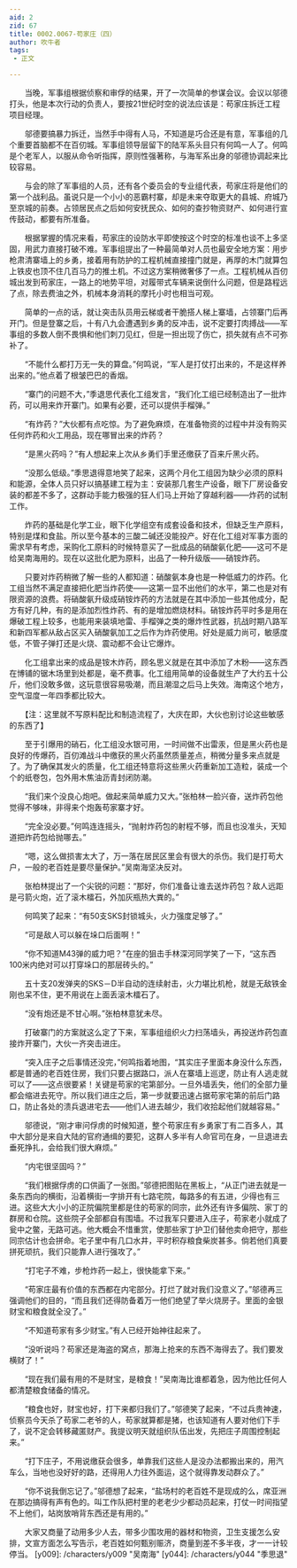 ```yaml
---
aid: 2
zid: 67
title: 0002.0067-苟家庄（四）
author: 吹牛者
tags: 
 - 正文

---
```




　　当晚，军事组根据侦察和审俘的结果，开了一次简单的参谋会议。会议以邬德打头，他是本次行动的负责人，要按21世纪时空的说法应该是：苟家庄拆迁工程项目经理。

　　邬德要搞暴力拆迁，当然手中得有人马，不知道是巧合还是有意，军事组的几个重要首脑都不在百仞城。军事组领导层留下的陆军系头目只有何鸣一人了。何鸣是个老军人，以服从命令听指挥，原则性强著称，与海军系出身的邬德协调起来比较容易。

　　与会的除了军事组的人员，还有各个委员会的专业组代表，苟家庄将是他们的第一个战利品。虽说只是一个小小的恶霸村寨，却是未来夺取更大的县城、府城乃至京城的前奏。占领居民点之后如何安抚民众、如何的查抄物资财产、如何进行宣传鼓动，都要有所准备。

　　根据掌握的情况来看，苟家庄的设防水平即使按这个时空的标准也谈不上多坚固，用武力直接打破不难。军事组提出了一种最简单对人员也最安全地方案：用步枪肃清寨墙上的乡勇，接着用有防护的工程机械直接撞门就是，再厚的木门就算包上铁皮也顶不住几百马力的推土机。不过这方案稍微奢侈了一点。工程机械从百仞城出发到苟家庄，一路上的地势平坦，对履带式车辆来说倒什么问题，但是路程远了点，除去费油之外，机械本身消耗的摩托小时也相当可观。

　　简单的一点的话，就让突击队员用云梯或者干脆搭人梯上寨墙，占领寨门后再开门。但是登寨之后，十有八九会遭遇到乡勇的反冲击，说不定要打肉搏战——军事组的多数人倒不畏惧和他们刺刀见红，但是一担出现了伤亡，损失就有点不可弥补了。

　　“不能什么都打万无一失的算盘。”何鸣说，“军人是打仗打出来的，不是这样养出来的。”他点着了根皱巴巴的香烟。

　　“寨门的问题不大，”季退思代表化工组发言，“我们化工组已经制造出了一批炸药，可以用来炸开寨门。如果有必要，还可以提供手榴弹。”

　　“有炸药？”大伙都有点吃惊。为了避免麻烦，在准备物资的过程中并没有购买任何炸药和火工用品，现在哪冒出来的炸药？

　　“是黑火药吗？”有人想起来上次从乡勇们手里还缴获了百来斤黑火药。

　　“没那么低级。”季思退得意地笑了起来，这两个月化工组因为缺少必须的原料和能源，全体人员只好以搞基建工程为主：安装那几套生产设备，眼下厂房设备安装的都差不多了，这群动手能力极强的狂人们马上开始了穿越利器——炸药的试制工作。

　　炸药的基础是化学工业，眼下化学组空有成套设备和技术，但缺乏生产原料，特别是煤和食盐。所以至今基本的三酸二碱还没能投产。好在化工组对军事方面的需求早有考虑，采购化工原料的时候特意买了一批成品的硝酸氨化肥——这可不是给吴南海用的。现在以这批化肥为原料，出品了一种升级版——硝铵炸药。

　　只要对炸药稍微了解一些的人都知道：硝酸氨本身也是一种低威力的炸药。化工组当然不满足直接把化肥当炸药使——这第一显不出他们的水平，第二也是对有限资源的浪费。将硝酸氨升级成硝铵炸药的方法就是在其中添加一些其他成分，配方有好几种，有的是添加烈性炸药、有的是增加燃烧材料。硝铵炸药平时多是用在爆破工程上较多，也能用来装填地雷、手榴弹之类的爆炸性武器，抗战时期八路军和新四军都从敌占区买入硝酸氨加工之后作为炸药使用。好处是威力尚可，敏感度低，不管子弹打还是火烧、震动都不会让它爆炸。

　　化工组拿出来的成品是铵木炸药，顾名思义就是在其中添加了木粉——这东西在博铺的锯木场里到处都是，毫不费事。化工组用简单的设备就生产了大约五十公斤，他们没敢多做，这玩意很容易吸潮，而且潮湿之后马上失效。海南这个地方，空气湿度一年四季都比较大。

　　【注：这里就不写原料配比和制造流程了，大庆在即，大伙也别讨论这些敏感的东西了】

　　至于引爆用的硝石，化工组没水银可用，一时间做不出雷汞，但是黑火药也是良好的传爆药，百仞滩战斗中缴获的黑火药虽然质量差点，稍微分量多来点就是了。为了确保其发火的质量，化工组还特意将这些黑火药重新加工造粒，装成一个个的纸卷包，包外用木焦油沥青封闭防潮。

　　“我们来个没良心炮吧。做起来简单威力又大。”张柏林一脸兴奋，送炸药包他觉得不够味，非得来个炮轰苟家寨才好。

　　“完全没必要。”何鸣连连摇头，“抛射炸药包的射程不够，而且也没准头，天知道把炸药包给抛哪去。”

　　“嗯，这么做损害太大了，万一落在居民区里会有很大的杀伤。我们是打苟大户，一般的老百姓是要尽量保护。”吴南海坚决反对。

　　张柏林提出了一个尖锐的问题：“那好，你们准备让谁去送炸药包？敌人远距是弓箭火炮，近了滚木檑石，外加灰瓶热大粪的。”

　　何鸣笑了起来：“有50支SKS封锁城头，火力强度足够了。”

　　“可是敌人可以躲在垛口后面啊！”

　　“你不知道M43弹的威力吧？”在座的狙击手林深河同学笑了一下，“这东西100米内绝对可以打穿垛口的那层砖头的。”

　　五十支20发弹夹的SKS－D半自动的连续射击，火力堪比机枪，就是无敌铁金刚也呆不住，更不用说在上面丢滚木檑石了。

　　“没有炮还是不甘心啊。”张柏林意犹未尽。

　　打破寨门的方案就这么定了下来，军事组组织火力扫荡墙头，再投送炸药包直接炸开寨门，大伙一齐突击进庄。

　　“突入庄子之后事情还没完，”何鸣指着地图，“其实庄子里面本身没什么东西，都是普通的老百姓住房，我们只要占据路口，派人在寨墙上巡逻，防止有人逃走就可以了——这点很要紧！关键是苟家的宅第部分。一旦外墙丢失，他们的全部力量都会缩进去死守。所以我们进庄之后，第一步就要迅速占据苟家宅第的前后门路口，防止各处的溃兵退进宅去——他们人进去越少，我们收拾起他们就越容易。”

　　邬德说，“刚才审问俘虏的时候知道，整个苟家庄有乡勇家丁有二百多人，其中大部分是来自大陆的官府通缉的要犯，这群人多半有人命官司在身，一旦退进去垂死挣扎，会给我们很大麻烦。”

　　“内宅很坚固吗？”

　　“我们根据俘虏的口供画了一张图。”邬德把图贴在黑板上，“从正门进去就是一条东西向的横街，沿着横街一字排开有七路宅院，每路多的有五进，少得也有三进。这些大大小小的正院偏院里都是住的苟家的同宗，此外还有许多偏院、家丁的群房和仓院。这些院子全部都自有围墙。不过我军只要进入庄子，苟家老小就成了瓮中之鳖，无路可逃。他大概会不惜重赏，使那些家丁护卫们替他卖命把守，那些同宗估计也会拼命。宅子里中有几口水井，平时积存粮食柴炭甚多。倘若他们真要拼死顽抗，我们只能靠人进行强攻了。”

　　“打宅子不难，步枪炸药一起上，很快能拿下来。”

　　“苟家庄最有价值的东西都在内宅部分。打烂了就对我们没意义了。”邬德再三强调他们的目的，“而且我们还得防备着万一他们绝望了举火烧房子。里面的金银财宝和粮食就全没了。”

　　“不知道苟家有多少财宝。”有人已经开始神往起来了。

　　“没听说吗？苟家还是海盗的窝点，那海上抢来的东西不海得去了。我们要发横财了！”

　　“现在我们最有用的不是财宝，是粮食！”吴南海比谁都着急，因为他比任何人都清楚粮食储备的情况。

　　“粮食也好，财宝也好，打下来都归我们了。”邬德笑了起来，“不过兵贵神速，侦察员今天杀了苟家二老爷的人，苟家就算都是猪，也该知道有人要对他们下手了，说不定会转移藏匿财产。我提议明天就组织队伍出发，先把庄子周围控制起来。”

　　“打下庄子，不用说缴获会很多，单靠我们这些人是没办法都搬出来的，用汽车么，当地也没好好的路，还得用人力往外面运，这个就得靠发动群众了。”

　　“你不说我倒忘记了。”邬德想了起来，“盐场村的老百姓不是现成的么，席亚洲在那边搞得有声有色的。叫工作队把村里的老老少少都动员起来，打仗一时间指望不上他们，站岗放哨背东西还是有用的。”

　　大家又商量了动用多少人去，带多少围攻用的器材和物资，卫生支援怎么安排，文宣方面怎么写告示，老百姓如何甄别赈济，商量到差不多半夜，才一一计较停当。
[y009]: /characters/y009 "吴南海"
[y044]: /characters/y044 "季思退"


